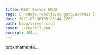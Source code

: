 ```yaml
---
title: REST Server CRUD
tags: [ nodejs,reactjs,mongodb,express ]
date: 2021-03-30T05:25:44.226Z
path: blog/server-crud
cover: ./react17.png
excerpt: 404...
---
```


proximamente...